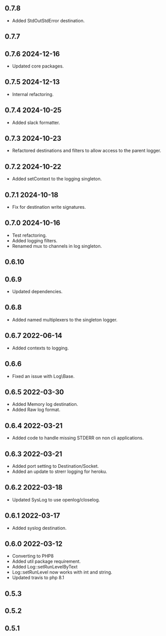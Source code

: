 ## 0.7.8
* Added StdOutStdError destination.

## 0.7.7
## 0.7.6 2024-12-16
* Updated core packages.

## 0.7.5 2024-12-13
* Internal refactoring.

## 0.7.4 2024-10-25
* Added slack formatter.

## 0.7.3 2024-10-23
* Refactored destinations and filters to allow access to the parent logger.

## 0.7.2 2024-10-22
* Added setContext to the logging singleton.

## 0.7.1 2024-10-18
* Fix for destination write signatures.

## 0.7.0 2024-10-16
* Test refactoring.
* Added logging filters.
* Renamed mux to channels in log singleton.

## 0.6.10

## 0.6.9
* Updated dependencies.

## 0.6.8
* Added named multiplexers to the singleton logger.

## 0.6.7 2022-06-14
* Added contexts to logging.

## 0.6.6
* Fixed an issue with Log\Base.

## 0.6.5 2022-03-30
* Added Memory log destination.
* Added Raw log format.

## 0.6.4 2022-03-21
* Added code to handle missing STDERR on non cli applications.

## 0.6.3 2022-03-21
* Added port setting to Destination/Socket.
* Added an update to strerr logging for heroku.

## 0.6.2 2022-03-18
* Updated SysLog to use openlog/closelog.

## 0.6.1 2022-03-17

* Added syslog destination.

## 0.6.0 2022-03-12

* Converting to PHP8
* Added util package requirement.
* Added Log::setRunLevelByText
* Log::setRunLevel now works with int and string.
* Updated travis to php 8.1

## 0.5.3

## 0.5.2

## 0.5.1
